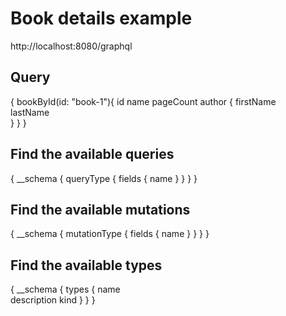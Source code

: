 # Book details example 

http://localhost:8080/graphql

## Query
{
  bookById(id: "book-1"){
    id
    name
    pageCount
    author {
      firstName  
      lastName    
    }
  }
}

## Find the available queries
{
  __schema {
    queryType {
      fields {
        name
      }
    }
  }
}

## Find the available mutations
{
  __schema {
    mutationType {
      fields {
        name
      }
    }
  }
}


## Find the available types

{
  __schema {
    types {
      name      
      description 
      kind
    }
  }
}